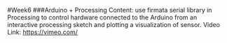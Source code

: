 #Week6
###Arduino + Processing
Content: use firmata serial library in Processing to control hardware connected to the Arduino from an interactive processing sketch 
and plotting a visualization of sensor.
Video Link: <https://vimeo.com/>
